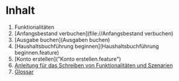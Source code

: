 Inhalt
======

1. Funktionalitäten
  1. [Anfangsbestand verbuchen](file://Anfangsbestand verbuchen)
  2. [Ausgabe buchen](Ausgaben buchen)
  3. [Haushaltsbuchführung beginnen](Haushaltsbuchführung beginnen.feature)
  4. [Konto erstellen]("Konto erstellen.feature")
2. [Anleitung für das Schreiben von Funktionalitäten und Szenarien](Anleitung.md)
3. [Glossar](Glossar.md)